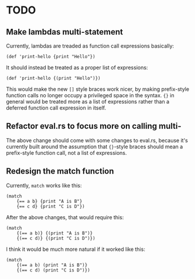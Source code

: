# TODO

## Make lambdas multi-statement

Currently, lambdas are treaded as function call expressions basically:

```
(def 'print-hello {print "Hello"})
```

It should instead be treated as a proper list of expressions:

```
(def 'print-hello {(print "Hello")})
```

This would make the new `[]` style braces work nicer, by making prefix-style
function calls no longer occupy a privileged space in the syntax.
`{}` in general would be treated more as a list of expressions
rather than a deferred function call expression in itself.

## Refactor eval.rs to focus more on calling multi-

The above change should come with some changes to eval.rs, because it's currently built
around the assumption that `{}`-style braces should mean a prefix-style function call,
not a list of expressions.

## Redesign the match function

Currently, `match` works like this:

```
(match
    {== a b} {print "A is B"}
    {== c d} {print "C is D"})
```

After the above changes, that would require this:

```
(match
    {(== a b)} {(print "A is B")}
    {(== c d)} {(print "C is D")})
```

I think it would be much more natural if it worked like this:

```
(match
    {(== a b) (print "A is B")}
    {(== c d) (print "C is D")})
```
